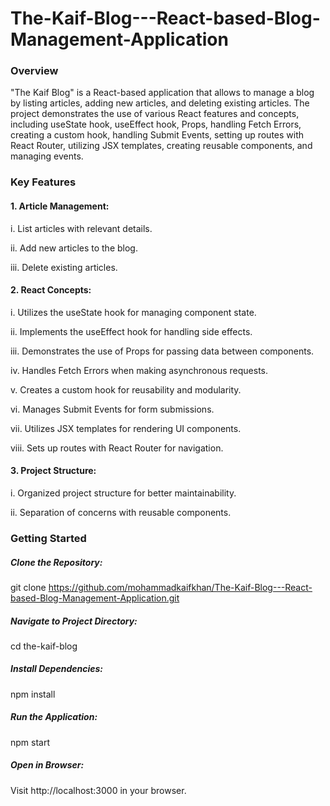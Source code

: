 # The-Kaif-Blog---React-based-Blog-Management-Application

### Overview

"The Kaif Blog" is a React-based application that allows to manage a blog by listing articles, adding new articles, and deleting existing articles. The project demonstrates the use of various React features and concepts, including useState hook, useEffect hook, Props, handling Fetch Errors, creating a custom hook, handling Submit Events, setting up routes with React Router, utilizing JSX templates, creating reusable components, and managing events.

### Key Features

 #### 1. Article Management:

i. List articles with relevant details.

ii. Add new articles to the blog.

iii. Delete existing articles.

#### 2. React Concepts:

i. Utilizes the useState hook for managing component state.

ii. Implements the useEffect hook for handling side effects.

iii. Demonstrates the use of Props for passing data between components.

iv. Handles Fetch Errors when making asynchronous requests.

v. Creates a custom hook for reusability and modularity.

vi. Manages Submit Events for form submissions.

vii. Utilizes JSX templates for rendering UI components.

viii. Sets up routes with React Router for navigation.

#### 3. Project Structure:

i. Organized project structure for better maintainability.

ii. Separation of concerns with reusable components.

### Getting Started

##### Clone the Repository:

git clone https://github.com/mohammadkaifkhan/The-Kaif-Blog---React-based-Blog-Management-Application.git

##### Navigate to Project Directory:

cd the-kaif-blog

##### Install Dependencies:

npm install

##### Run the Application:

npm start

##### Open in Browser:

Visit http://localhost:3000 in your browser.
